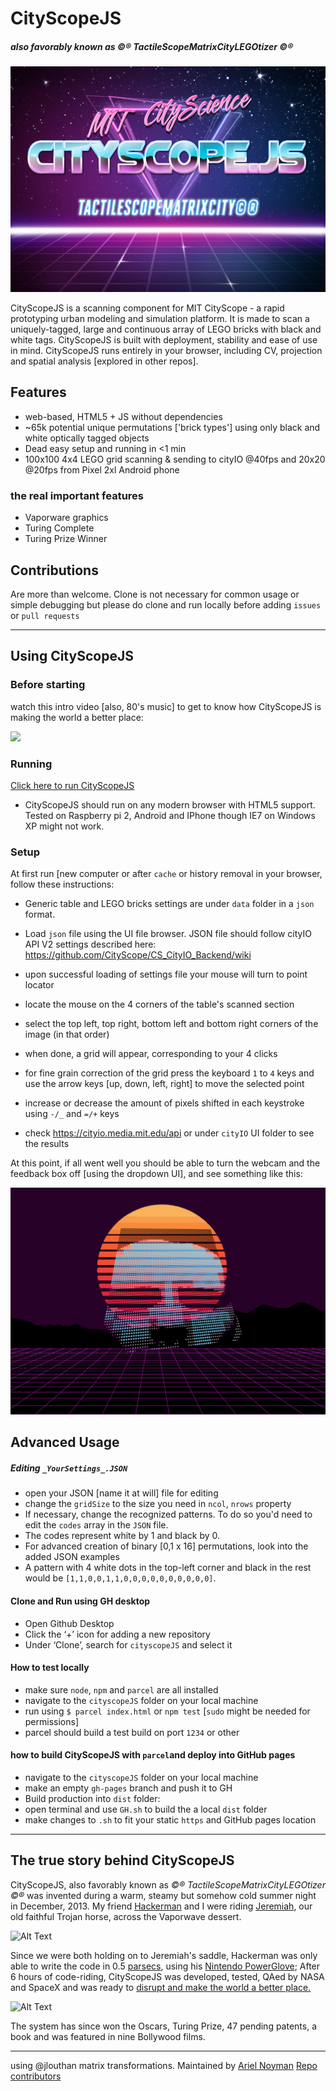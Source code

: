 # CityScopeJS

##### also favorably known as ©® TactileScopeMatrixCityLEGOtizer ©®

![](docs/csjs.jpg)

CityScopeJS is a scanning component for MIT CityScope - a rapid prototyping urban modeling and simulation platform. It is made to scan a uniquely-tagged, large and continuous array of LEGO bricks with black and white tags. CityScopeJS is built with deployment, stability and ease of use in mind. CityScopeJS runs entirely in your browser, including CV, projection and spatial analysis [explored in other repos].

## Features

- web-based, HTML5 + JS without dependencies
- ~65k potential unique permutations ['brick types'] using only black and white optically tagged objects
- Dead easy setup and running in <1 min
- 100x100 4x4 LEGO grid scanning & sending to cityIO @40fps and 20x20 @20fps from Pixel 2xl Android phone

### the real important features

- Vaporware graphics
- Turing Complete
- Turing Prize Winner

## Contributions

Are more than welcome. Clone is not necessary for common usage or simple debugging but please do clone and run locally before adding `issues` or `pull requests`

---

## Using CityScopeJS

### Before starting

watch this intro video [also, 80's music] to get to know how CityScopeJS is making the world a better place:

[![](http://img.youtube.com/vi/Z7v2clIaTKY/0.jpg)](http://www.youtube.com/watch?v=Z7v2clIaTKY "CityScopeJS | Intro & Setup")

### Running

[Click here to run CityScopeJS](https://cityscope.media.mit.edu/CS_cityscopeJS/)

- CityScopeJS should run on any modern browser with HTML5 support. Tested on Raspberry pi 2, Android and IPhone though IE7 on Windows XP might not work.

### Setup

At first run [new computer or after `cache` or history removal in your browser, follow these instructions:

- Generic table and LEGO bricks settings are under `data` folder in a `json` format.
- Load `json` file using the UI file browser. JSON file should follow cityIO API V2 settings described here:
  https://github.com/CityScope/CS_CityIO_Backend/wiki

- upon successful loading of settings file your mouse will turn to point locator
- locate the mouse on the 4 corners of the table's scanned section
- select the top left, top right, bottom left and bottom right corners of the image (in that order)
- when done, a grid will appear, corresponding to your 4 clicks
- for fine grain correction of the grid press the keyboard `1` to `4` keys and use the arrow keys [up, down, left, right] to move the selected point
- increase or decrease the amount of pixels shifted in each keystroke using `-/_` and `=/+` keys
- check https://cityio.media.mit.edu/api or under `cityIO` UI folder to see the results

At this point, if all went well you should be able to turn the webcam and the feedback box off [using the dropdown UI], and see something like this:

![](docs/scan.png)

## Advanced Usage

##### Editing `_YourSettings_.JSON`

- open your JSON [name it at will] file for editing
- change the `gridSize` to the size you need in `ncol`, `nrows` property
- If necessary, change the recognized patterns. To do so you'd need to edit the `codes` array in the `JSON` file.
- The codes represent white by 1 and black by 0.
- For advanced creation of binary [0,1 x 16] permutations, look into the added JSON examples
- A pattern with 4 white dots in the top-left corner and black in the rest would be `[1,1,0,0,1,1,0,0,0,0,0,0,0,0,0,0]`.

#### Clone and Run using GH desktop

- Open Github Desktop
- Click the ‘+’ icon for adding a new repository
- Under ‘Clone’, search for `cityscopeJS` and select it

#### How to test locally

- make sure `node`, `npm` and `parcel` are all installed
- navigate to the `cityscopeJS` folder on your local machine
- run using `$ parcel index.html` or `npm test` [`sudo` might be needed for permissions]
- parcel should build a test build on port `1234` or other

#### how to build CityScopeJS with `parcel`and deploy into GitHub pages

- navigate to the `cityscopeJS` folder on your local machine
- make an empty `gh-pages` branch and push it to GH
- Build production into `dist` folder:
- open terminal and use `GH.sh` to build the a local `dist` folder
- make changes to `.sh` to fit your static `https` and GitHub pages location

---

## The true story behind CityScopeJS

CityScopeJS, also favorably known as _©® TactileScopeMatrixCityLEGOtizer ©®_ was invented during a warm, steamy but somehow cold summer night in December, 2013. My friend [Hackerman](https://www.youtube.com/watch?v=KEkrWRHCDQU) and I were riding [Jeremiah](https://www.youtube.com/watch?v=GBlWkNZph0s), our old faithful Trojan horse, across the Vaporwave dessert.

![Alt Text](https://media.giphy.com/media/oSYflamt3IEjm/giphy.gif)

Since we were both holding on to Jeremiah's saddle, Hackerman was only able to write the code in 0.5 [parsecs](https://en.wikipedia.org/wiki/Parsec "Title"), using his [Nintendo PowerGlove](https://en.wikipedia.org/wiki/Power_Glove); After 6 hours of code-riding, CityScopeJS was developed, tested, QAed by NASA and SpaceX and was ready to [disrupt and make the world a better place.](https://www.youtube.com/watch?v=J-GVd_HLlps)

![Alt Text](https://thumbs.gfycat.com/ReflectingHatefulEidolonhelvum-size_restricted.gif)

The system has since won the Oscars, Turing Prize, 47 pending patents, a book and was featured in nine Bollywood films.

---

using @jlouthan matrix transformations.
Maintained by [Ariel Noyman](http://arielnoyman.com)
[Repo contributors](https://github.com/CityScope/CS_cityscopeJS/graphs/contributors)
